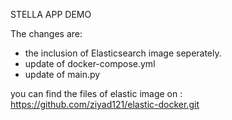 STELLA APP DEMO 

The changes are:
- the inclusion of Elasticsearch image seperately. 
- update of docker-compose.yml
- update of main.py


you can find the files of elastic image on : https://github.com/ziyad121/elastic-docker.git
